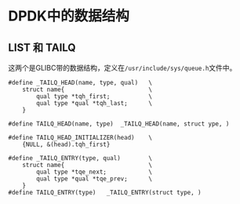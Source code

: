 # DPDK中的数据结构

## LIST 和 TAILQ
这两个是GLIBC带的数据结构，定义在`/usr/include/sys/queue.h`文件中。

```
#define _TAILQ_HEAD(name, type, qual)	\
	struct name{						\
		qual type *tqh_first;			\
		qual type *qual *tqh_last;		\
	}

#define TAILQ_HEAD(name, type)	_TAILQ_HEAD(name, struct ype, )

#define TAILQ_HEAD_INITIALIZER(head)	\
	{NULL, &(head).tqh_first}

#define _TAILQ_ENTRY(type, qual)		\
	struct name{						\
		qual type *tqe_next;			\
		qual type *qual *tqe_prev;		\
	}
#define TAILQ_ENTRY(type)	_TAILQ_ENTRY(struct type, )
```


